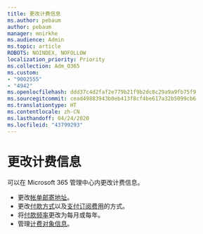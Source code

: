 ```yaml
---
title: 更改计费信息
ms.author: pebaum
author: pebaum
manager: mnirkhe
ms.audience: Admin
ms.topic: article
ROBOTS: NOINDEX, NOFOLLOW
localization_priority: Priority
ms.collection: Adm_O365
ms.custom:
- "9002555"
- "4942"
ms.openlocfilehash: ddd37c4d2faf2e779b21f9b2dc8c29a9a9fb75f9
ms.sourcegitcommit: cead49883943b0eb413f8cf4be617a32b5099cb6
ms.translationtype: HT
ms.contentlocale: zh-CN
ms.lasthandoff: 04/24/2020
ms.locfileid: "43799293"
---
```

# <a name="change-billing-information"></a>更改计费信息

可以在 Microsoft 365 管理中心内更改计费信息。 

- 更改[帐单邮寄地址](https://docs.microsoft.com/microsoft-365/commerce/billing-and-payments/change-your-billing-addresses)。
- 更改[付款方式](https://docs.microsoft.com/microsoft-365/commerce/billing-and-payments/add-update-or-remove-credit-card-or-bank-account)以及[支付订阅费用](https://docs.microsoft.com/microsoft-365/commerce/billing-and-payments/pay-for-your-subscription)的方式。
- 将[付款频率](https://docs.microsoft.com/microsoft-365/commerce/billing-and-payments/change-payment-frequency)更改为每月或每年。
- 管理[计费对象信息](https://docs.microsoft.com/microsoft-365/commerce/billing-and-payments/manage-billing-profiles)。
